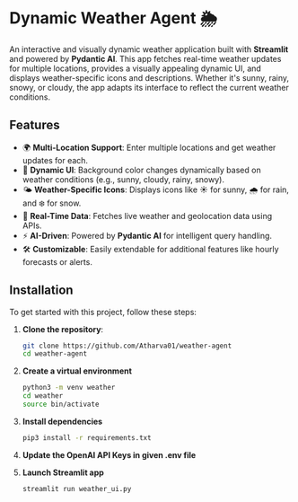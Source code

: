 # Dynamic Weather Agent 🌦️

An interactive and visually dynamic weather application built with **Streamlit** and powered by **Pydantic AI**. This app fetches real-time weather updates for multiple locations, provides a visually appealing dynamic UI, and displays weather-specific icons and descriptions. Whether it's sunny, rainy, snowy, or cloudy, the app adapts its interface to reflect the current weather conditions.

## Features

- 🌍 **Multi-Location Support**: Enter multiple locations and get weather updates for each.
- 🎨 **Dynamic UI**: Background color changes dynamically based on weather conditions (e.g., sunny, cloudy, rainy, snowy).
- 🌤️ **Weather-Specific Icons**: Displays icons like ☀️ for sunny, 🌧️ for rain, and ❄️ for snow.
- 📡 **Real-Time Data**: Fetches live weather and geolocation data using APIs.
- ⚡ **AI-Driven**: Powered by **Pydantic AI** for intelligent query handling.
- 🛠️ **Customizable**: Easily extendable for additional features like hourly forecasts or alerts.

## Installation

To get started with this project, follow these steps:

1. **Clone the repository**:
   ```bash
   git clone https://github.com/Atharva01/weather-agent
   cd weather-agent
   ```
2. **Create a virtual environment**
   ```bash
   python3 -m venv weather
   cd weather
   source bin/activate
   ```
3. **Install dependencies**
   ```bash
   pip3 install -r requirements.txt
   ```
4. **Update the OpenAI API Keys in given .env file**

5. **Launch Streamlit app**
   ```bash
   streamlit run weather_ui.py
   ```
